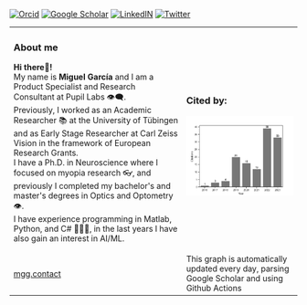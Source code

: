 <a href="https://orcid.org/0000-0001-7379-0080">![Orcid](https://img.shields.io/static/v1?label=&message=ORCID%20Profile&color=grey&logo=ORCID&labelColor=A6CE39&logoColor=white)</a>
<a href="https://scholar.google.es/citations?hl=en&pli=1&user=P1qW5Z0AAAAJ">![Google Scholar](https://img.shields.io/static/v1?label=&message=Google%20Scholar%20Profile&color=grey&logo=GoogleScholar&labelColor=4285F4&logoColor=white)</a>
<a href="https://www.linkedin.com/in/mikegarciagarcia/">![LinkedIN](https://img.shields.io/static/v1?label=&message=mikegarciagarcia&color=grey&logo=LinkedIN&labelColor=0A66C2&logoColor=white)</a>
<a href="https://twitter.com/mikelgg93">![Twitter](https://img.shields.io/static/v1?label=&message=@mikelgg93&color=grey&logo=Twitter&labelColor=1DA1F2&logoColor=white)</a>

<table>
  <tr>
    <td width="60%">
      <h3>About me </h3>
      <p>
        <b>Hi there👋!</b><br> My name is <b>Miguel García</b> and I am a Product Specialist and Research Consultant at Pupil Labs 👁️‍🗨️.<br>
  Previously, I worked as an Academic Researcher 📚 at the University of Tübingen and as Early Stage Researcher at Carl Zeiss Vision in the framework of European Research Grants.<br>
  I have a Ph.D. in Neuroscience where I focused on myopia research 👓, and previously I completed my bachelor's and master's degrees in Optics and Optometry 👁️.<br>
  I have experience programming in Matlab, Python, and C# 🧑🏽‍💻, in the last years I have also gain an interest in AI/ML.
</p>
    </td>
    <td width="40%">
      <h3>Cited by:</h3>
      <a href="https://scholar.google.com/citations?user=P1qW5Z0AAAAJ&hl=en"> <img src="components/data/barplot.png" alt="https://scholar.google.com/citations?user=P1qW5Z0AAAAJ&hl=en" width="500"/></a>    
    </td>
  </tr>
  <tr>
    <td width="60%">
      <a href="https://mgg.contact/">mgg.contact</a>
      <br>
    </td>
    <td width="40%">
      This graph is automatically updated every day, parsing Google Scholar and using Github Actions
    </td>
  </tr>
</table>
